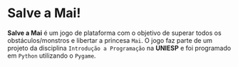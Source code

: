 # Salve a Mai!

**Salve a Mai** é um jogo de plataforma com o objetivo de superar todos os obstáculos/monstros e libertar a princesa `Mai`.
O jogo faz parte de um projeto da disciplina `Introdução a Programação` na **UNIESP** e foi programado em `Python` utilizando o `Pygame`.
